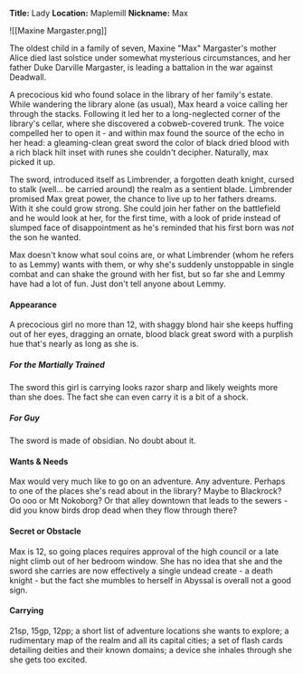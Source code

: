 **Title:** Lady
**Location:** Maplemill
**Nickname:** Max

![[Maxine Margaster.png]]

The oldest child in a family of seven, Maxine "Max" Margaster's mother Alice died last solstice under somewhat mysterious circumstances, and her father Duke Darville Margaster, is leading a battalion in the war against Deadwall. 

A precocious kid who found solace in the library of her family's estate. While wandering the library alone (as usual), Max heard a voice calling her through the stacks. Following it led her to a long-neglected corner of the library's cellar, where she discovered a cobweb-covered trunk. The voice compelled her to open it - and within max found the source of the echo in her head: a gleaming-clean great sword the color of black dried blood with a rich black hilt inset with runes she couldn't decipher. Naturally, max picked it up.

The sword, introduced itself as Limbrender, a forgotten death knight, cursed to stalk (well... be carried around) the realm as a sentient blade. Limbrender promised Max great power, the chance to live up to her fathers dreams. With it she could grow strong. She could join her father on the battlefield and he would look at her, for the first time, with a look of pride instead of slumped face of disappointment as he's reminded that his first born was *not* the son he wanted.

Max doesn't know what soul coins are, or what Limbrender (whom he refers to as Lemmy) wants with them, or why she's suddenly unstoppable in single combat and can shake the ground with her fist, but so far she and Lemmy have had a lot of fun. Just don't tell anyone about Lemmy.

#### Appearance
A precocious girl no more than 12, with shaggy blond hair she keeps huffing out of her eyes, dragging an ornate, blood black great sword with a purplish hue that's nearly as long as she is.

##### For the Martially Trained
The sword this girl is carrying looks razor sharp and likely weights more than she does. The fact she can even carry it is a bit of a shock.

##### For Guy
The sword is made of obsidian. No doubt about it.

#### Wants & Needs
Max would very much like to go on an adventure. Any adventure. Perhaps to one of the places she's read about in the library? Maybe to Blackrock? Oo ooo or Mt Nokoborg? Or that alley downtown that leads to the sewers - did you know birds drop dead when they flow through there?

#### Secret or Obstacle
Max is 12, so going places requires approval of the high council or a late night climb out of her bedroom window. She has no idea that she and the sword she carries are now effectively a single undead create - a death knight - but the fact she mumbles to herself in Abyssal is overall not a good sign.

#### Carrying
21sp, 15gp, 12pp; a short list of adventure locations she wants to explore; a rudimentary map of the realm and all its capital cities; a set of flash cards detailing deities and their known domains; a device she inhales through she she gets too excited.